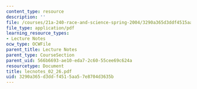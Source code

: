 ```yaml
---
content_type: resource
description: ''
file: /courses/21a-240-race-and-science-spring-2004/3290a365d3ddf4515aa57e8704d3635b_lecnotes_02_26.pdf
file_type: application/pdf
learning_resource_types:
- Lecture Notes
ocw_type: OCWFile
parent_title: Lecture Notes
parent_type: CourseSection
parent_uid: 566b6693-ae10-eda7-2c60-55cee69c624a
resourcetype: Document
title: lecnotes_02_26.pdf
uid: 3290a365-d3dd-f451-5aa5-7e8704d3635b
---
```

